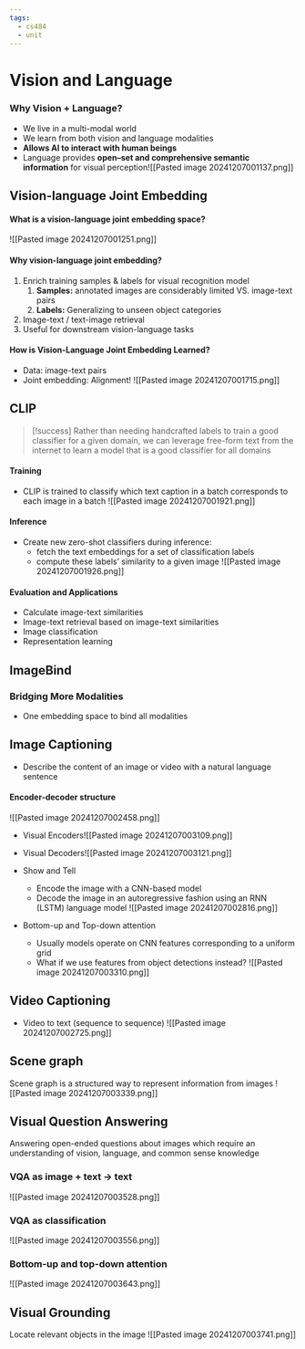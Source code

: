 ```yaml
---
tags:
  - cs484
  - unit
---
```

# Vision and Language
### Why Vision + Language?
* We live in a multi-modal world
* We learn from both vision and language modalities
* **Allows AI to interact with human beings**
* Language provides **open–set and comprehensive semantic information** for visual perception![[Pasted image 20241207001137.png]]
## Vision-language Joint Embedding
#### What is a vision-language joint embedding space?
![[Pasted image 20241207001251.png]]
#### Why vision-language joint embedding?
1. Enrich training samples & labels for visual recognition model
	1. **Samples:** annotated images are considerably limited VS. image-text pairs
	2. **Labels:** Generalizing to unseen object categories
2. Image-text / text-image retrieval
3. Useful for downstream vision-language tasks
#### How is Vision-Language Joint Embedding Learned?
* Data: image-text pairs
* Joint embedding: Alignment!
![[Pasted image 20241207001715.png]]
## CLIP
>[!success] Rather than needing handcrafted labels to train a good classifier for a given domain, we can leverage free-form text from the internet to learn a model that is a good classifier for all domains
#### Training
* CLIP is trained to classify which text caption in a batch corresponds to each image in a batch
![[Pasted image 20241207001921.png]]
#### Inference
* Create new zero-shot classifiers during inference:
	* fetch the text embeddings for a set of classification labels
	* compute these labels’ similarity to a given image
![[Pasted image 20241207001926.png]]

#### Evaluation and Applications
* Calculate image-text similarities
* Image-text retrieval based on image-text similarities
* Image classification
* Representation learning

## ImageBind
### Bridging More Modalities
* One embedding space to bind all modalities
## Image Captioning
* Describe the content of an image or video with a natural language sentence
#### Encoder-decoder structure
![[Pasted image 20241207002458.png]]
* Visual Encoders![[Pasted image 20241207003109.png]]
* Visual Decoders![[Pasted image 20241207003121.png]]
* Show and Tell
	* Encode the image with a CNN-based model
	* Decode the image in an autoregressive fashion using an RNN (LSTM) language model
![[Pasted image 20241207002816.png]]

* Bottom-up and Top-down attention
	* Usually models operate on CNN features corresponding to a uniform grid
	* What if we use features from object detections instead?
![[Pasted image 20241207003310.png]]
## Video Captioning
* Video to text (sequence to sequence)
![[Pasted image 20241207002725.png]]
## Scene graph
Scene graph is a structured way to represent information from images
![[Pasted image 20241207003339.png]]
## Visual Question Answering
Answering open-ended questions about images which require an understanding of vision, language,  and common sense knowledge
### VQA as image + text → text
![[Pasted image 20241207003528.png]]
### VQA as classification
![[Pasted image 20241207003556.png]]
### Bottom-up and top-down attention
![[Pasted image 20241207003643.png]]
## Visual Grounding
Locate relevant objects in the image
![[Pasted image 20241207003741.png]]